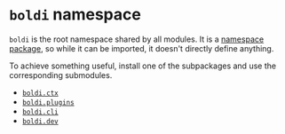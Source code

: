 # `boldi` namespace

`boldi` is the root namespace shared by all modules.
It is a [namespace package](https://realpython.com/python-namespace-package/),
so while it can be imported, it doesn't directly define anything.

To achieve something useful, install one of the subpackages and use the corresponding submodules.

* [`boldi.ctx`](ctx.md)
* [`boldi.plugins`](plugins.md)
* [`boldi.cli`](cli.md)
* [`boldi.dev`](dev.md)
